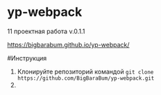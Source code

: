 # yp-webpack
11 проектная работа v.0.1.1

https://bigbarabum.github.io/yp-webpack/

#Инструкция

1. Клонируйте репозиторий командой
```git clone https://github.com/BigBaraBum/yp-webpack.git```
2. 

